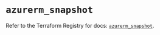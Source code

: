 # `azurerm_snapshot`

Refer to the Terraform Registry for docs: [`azurerm_snapshot`](https://registry.terraform.io/providers/hashicorp/azurerm/4.29.0/docs/resources/snapshot).
